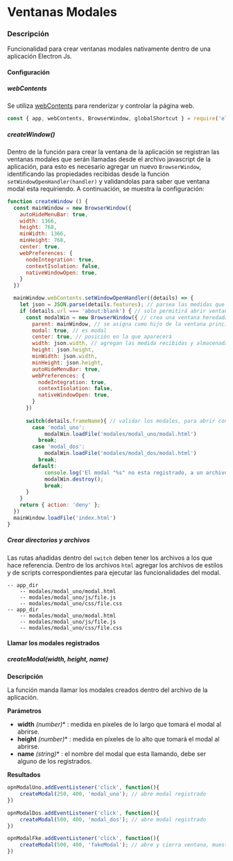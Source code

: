 # Ventanas Modales

### Descripción
Funcionalidad para crear ventanas modales nativamente dentro de una aplicación Electron Js.

#### Configuración

##### webContents
Se utiliza [webContents](https://www.electronjs.org/docs/latest/api/web-contents) para renderizar y controlar la página web.

```javascript
const { app, webContents, BrowserWindow, globalShortcut } = require('electron');
```

##### createWindow()
Dentro de la función para crear la ventana de la aplicación se registran las ventanas modales que serán llamadas desde el archivo javascript de la aplicación, para esto es necesario agregar un nuevo `BrowserWindow`, identificando las propiedades recibidas desde la función `setWindowOpenHandler(handler)` y validandolas para saber que ventana modal esta requiriendo. A continuación, se muestra la configuración:

```javascript
function createWindow () {
  const mainWindow = new BrowserWindow({
    autoHideMenuBar: true,
    width: 1366,
    height: 768,
    minWidth: 1366,
    minHeight: 768,
    center: true,
    webPreferences: {
      nodeIntegration: true,
      contextIsolation: false,
      nativeWindowOpen: true,
    }
  })

  mainWindow.webContents.setWindowOpenHandler((details) => {
    let json = JSON.parse(details.features); // parsea las medidas que tendrá la ventana al abrir
    if (details.url === 'about:blank') { // solo permitirá abrir ventanas con la url about:blank
      const modalWin = new BrowserWindow({ // crea una ventana heredada
        parent: mainWindow, // se asigna como hijo de la ventana principal de la aplicación
        modal: true, // es modal
        center: true, // posición en la que aparecerá
        width: json.width, // agregan las medida recibidas y almacenadas dentro de la variable json
        height: json.height, 
        minWidth: json.width,
        minHeight: json.height,
        autoHideMenuBar: true,
        webPreferences: {
          nodeIntegration: true,
          contextIsolation: false,
          nativeWindowOpen: true,
        }
      })
    
      switch(details.frameName){ // validar los modales, para abrir con el archivo que corresponde
        case 'modal_uno':
            modalWin.loadFile('modales/modal_uno/modal.html')
          break;
        case 'modal_dos':
            modalWin.loadFile('modales/modal_dos/modal.html')
          break;
        default:
            console.log('El modal "%s" no esta registrado, a un archivo html', details.frameName);
            modalWin.destroy();
            break;
      }
    }
    return { action: 'deny' };
  })
  mainWindow.loadFile('index.html')
}
```

##### Crear directorios y archivos

Las rutas añadidas dentro del `switch` deben tener los archivos a los que hace referencia. Dentro de los archivos `html` agregar los archivos de estilos y de scripts correspondientes para ejecutar las funcionalidades del modal.
```tree
-- app_dir
    -- modales/modal_uno/modal.html
    -- modales/modal_uno/js/file.js
    -- modales/modal_uno/css/file.css
-- app_dir
    -- modales/modal_uno/modal.html
    -- modales/modal_uno/js/file.js
    -- modales/modal_uno/css/file.css
```

#### Llamar los modales registrados

##### createModal(width, height, name)

**Descripción**

La función manda llamar los modales creados dentro del archivo de la aplicación.

**Parámetros**
- **width** *(number)** : medida en píxeles de lo largo que tomará el modal al abrirse.
- **height** *(number)** : medida en píxeles de lo alto que tomará el modal al abrirse.
- **name** *(string)** : el nombre del modal que esta llamando, debe ser alguno de los registrados.


**Resultados**
```javascript
opnModalUno.addEventListener('click', function(){
	createModal(250, 400, 'modal_uno'); // abre modal registrado
})

opnModalDos.addEventListener('click', function(){
	createModal(500, 400, 'modal_dos'); // abre modal registrado
})

opnModalFke.addEventListener('click', function(){
	createModal(500, 400, 'fakeModal'); // abre y cierra ventana, muestra mensaje en consola: El modal "fakeModal" no esta registrado.
})
```